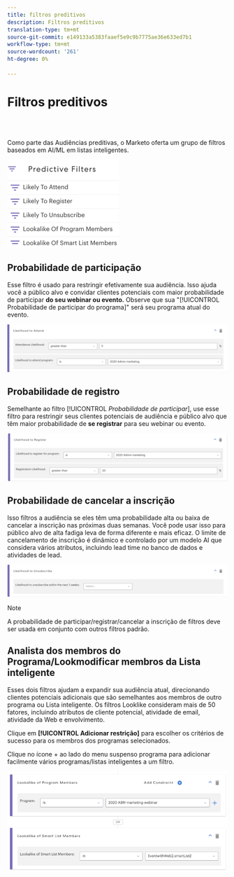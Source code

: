 ```yaml
---
title: filtros preditivos
description: Filtros preditivos
translation-type: tm+mt
source-git-commit: e149133a5383faaef5e9c9b7775ae36e633ed7b1
workflow-type: tm+mt
source-wordcount: '261'
ht-degree: 0%

---
```



# Filtros preditivos

<br> 

Como parte das Audiências preditivas, o Marketo oferta um grupo de filtros baseados em AI/ML em listas inteligentes.

![Imagem Um](/help/sky/assets/predictive-audiences/predictive-filters/predictive-filters-1.png)

## Probabilidade de participação

Esse filtro é usado para restringir efetivamente sua audiência. Isso ajuda você a público alvo e convidar clientes potenciais com maior probabilidade de participar **do seu webinar ou evento.** Observe que sua &quot;[!UICONTROL Probabilidade de participar do programa]&quot; será seu programa atual do evento.

![Imagem dois](/help/sky/assets/predictive-audiences/predictive-filters/predictive-filters-2.png)

## Probabilidade de registro

Semelhante ao filtro [!UICONTROL _Probabilidade de participar_], use esse filtro para restringir seus clientes potenciais de audiência e público alvo que têm maior probabilidade de **se registrar** para seu webinar ou evento.

![Imagem Três](/help/sky/assets/predictive-audiences/predictive-filters/predictive-filters-3.png)

## Probabilidade de cancelar a inscrição

Isso filtros a audiência se eles têm uma probabilidade alta ou baixa de cancelar a inscrição nas próximas duas semanas. Você pode usar isso para público alvo de alta fadiga leva de forma diferente e mais eficaz. O limite de cancelamento de inscrição é dinâmico e controlado por um modelo AI que considera vários atributos, incluindo lead time no banco de dados e atividades de lead.

![Imagem quatro](/help/sky/assets/predictive-audiences/predictive-filters/predictive-filters-4.png)

>[!NOTE]
>
>A probabilidade de participar/registrar/cancelar a inscrição de filtros deve ser usada em conjunto com outros filtros padrão.

## Analista dos membros do Programa/Lookmodificar membros da Lista inteligente

Esses dois filtros ajudam a expandir sua audiência atual, direcionando clientes potenciais adicionais que são semelhantes aos membros de outro programa ou Lista inteligente. Os filtros Looklike consideram mais de 50 fatores, incluindo atributos de cliente potencial, atividade de email, atividade da Web e envolvimento.

Clique em **[!UICONTROL Adicionar restrição]** para escolher os critérios de sucesso para os membros dos programas selecionados.

Clique no ícone + ao lado do menu suspenso programa para adicionar facilmente vários programas/listas inteligentes a um filtro.

![Imagem cinco](/help/sky/assets/predictive-audiences/predictive-filters/predictive-filters-5.png)
